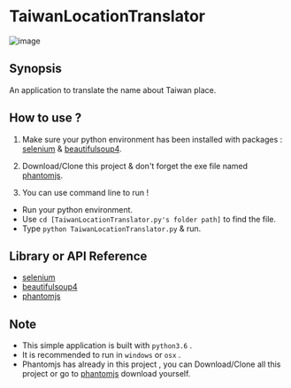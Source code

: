 # TaiwanLocationTranslator

![image]()

## Synopsis

An application to translate the name about Taiwan place. 

## How to use ?

1. Make sure your python environment has been installed with packages : [selenium](http://www.seleniumhq.org/) & [beautifulsoup4](https://www.crummy.com/software/BeautifulSoup/bs4/doc/).

2. Download/Clone this project & don't forget the exe file named [phantomjs](http://phantomjs.org/).

3. You can use command line to run ! 
  + Run your python environment.
  + Use `cd [TaiwanLocationTranslator.py's folder path]` to find the file.
  + Type `python TaiwanLocationTranslator.py` & run.

## Library or API Reference

* [selenium](http://www.seleniumhq.org/)
* [beautifulsoup4](https://www.crummy.com/software/)
* [phantomjs](http://phantomjs.org/)

## Note
+ This simple application is built with `python3.6` .
+ It is recommended to run in `windows` or `osx` .
+ Phantomjs has already in this project , you can Download/Clone all this project or go to [phantomjs](http://phantomjs.org/) download yourself.
